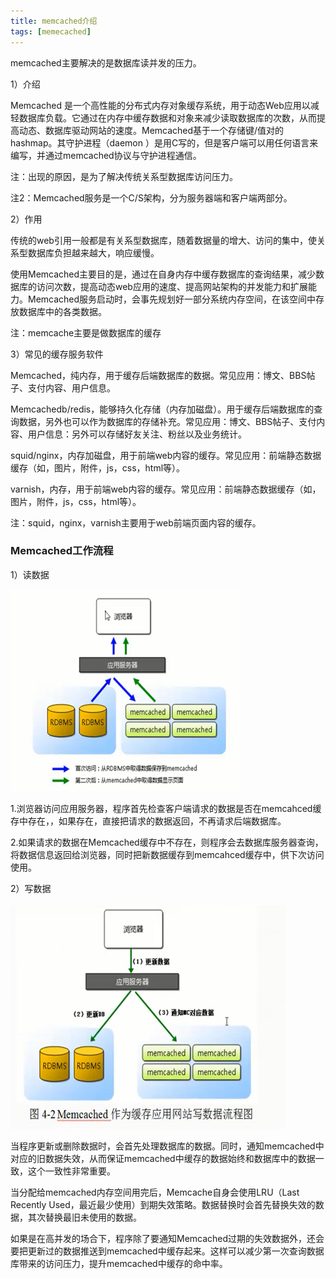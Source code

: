 ```yaml
---
title: memcached介绍
tags: [memecached]
---
```


memcached主要解决的是数据库读并发的压力。

1）介绍

Memcached 是一个高性能的分布式内存对象缓存系统，用于动态Web应用以减轻数据库负载。它通过在内存中缓存数据和对象来减少读取数据库的次数，从而提高动态、数据库驱动网站的速度。Memcached基于一个存储键/值对的hashmap。其守护进程（daemon ）是用C写的，但是客户端可以用任何语言来编写，并通过memcached协议与守护进程通信。

注：出现的原因，是为了解决传统关系型数据库访问压力。

注2：Memcached服务是一个C/S架构，分为服务器端和客户端两部分。

2）作用

传统的web引用一般都是有关系型数据库，随着数据量的增大、访问的集中，使关系型数据库负担越来越大，响应缓慢。

使用Memcached主要目的是，通过在自身内存中缓存数据库的查询结果，减少数据库的访问次数，提高动态web应用的速度、提高网站架构的并发能力和扩展能力。Memcached服务启动时，会事先规划好一部分系统内存空间，在该空间中存放数据库中的各类数据。

注：memcache主要是做数据库的缓存

3）常见的缓存服务软件

Memcached，纯内存，用于缓存后端数据库的数据。常见应用：博文、BBS帖子、支付内容、用户信息。

Memcachedb/redis，能够持久化存储（内存加磁盘）。用于缓存后端数据库的查询数据，另外也可以作为数据库的存储补充。常见应用：博文、BBS帖子、支付内容、用户信息：另外可以存储好友关注、粉丝以及业务统计。

squid/nginx，内存加磁盘，用于前端web内容的缓存。常见应用：前端静态数据缓存（如，图片，附件，js，css，html等）。

varnish，内存，用于前端web内容的缓存。常见应用：前端静态数据缓存（如，图片，附件，js，css，html等）。

注：squid，nginx，varnish主要用于web前端页面内容的缓存。

### Memcached工作流程

1）读数据

![](images/architecture/memcached/readworkflow.png)

1.浏览器访问应用服务器，程序首先检查客户端请求的数据是否在memcahced缓存中存在，，如果存在，直接把请求的数据返回，不再请求后端数据库。

2.如果请求的数据在Memcached缓存中不存在，则程序会去数据库服务器查询，将数据信息返回给浏览器，同时把新数据缓存到memcahced缓存中，供下次访问使用。

2）写数据

![](images/architecture/memcached/writeworkflow.png)

当程序更新或删除数据时，会首先处理数据库的数据。同时，通知memcached中对应的旧数据失效，从而保证memcached中缓存的数据始终和数据库中的数据一致，这个一致性非常重要。

当分配给memcached内存空间用完后，Memcache自身会使用LRU（Last Recently Used，最近最少使用）到期失效策略。数据替换时会首先替换失效的数据，其次替换最旧未使用的数据。

如果是在高并发的场合下，程序除了要通知Memcached过期的失效数据外，还会要把更新过的数据推送到memcached中缓存起来。这样可以减少第一次查询数据库带来的访问压力，提升memcached中缓存的命中率。